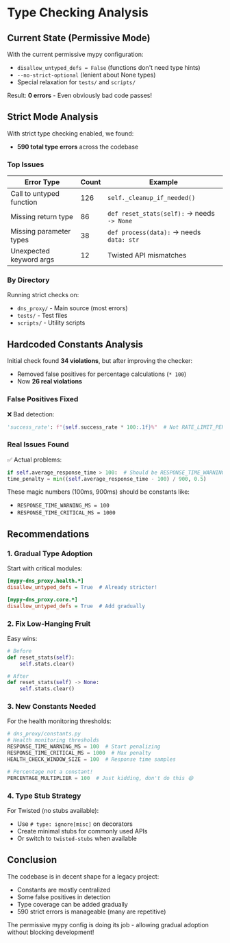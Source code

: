 # Type Checking Analysis

## Current State (Permissive Mode)

With the current permissive mypy configuration:
- `disallow_untyped_defs = False` (functions don't need type hints)
- `--no-strict-optional` (lenient about None types)
- Special relaxation for `tests/` and `scripts/`

Result: **0 errors** - Even obviously bad code passes!

## Strict Mode Analysis

With strict type checking enabled, we found:
- **590 total type errors** across the codebase

### Top Issues

| Error Type | Count | Example |
|------------|-------|---------|
| Call to untyped function | 126 | `self._cleanup_if_needed()` |
| Missing return type | 86 | `def reset_stats(self):` → needs `-> None` |
| Missing parameter types | 38 | `def process(data):` → needs `data: str` |
| Unexpected keyword args | 12 | Twisted API mismatches |

### By Directory

Running strict checks on:
- `dns_proxy/` - Main source (most errors)
- `tests/` - Test files
- `scripts/` - Utility scripts

## Hardcoded Constants Analysis

Initial check found **34 violations**, but after improving the checker:
- Removed false positives for percentage calculations (`* 100`)
- Now **26 real violations**

### False Positives Fixed

❌ Bad detection:
```python
'success_rate': f"{self.success_rate * 100:.1f}%"  # Not RATE_LIMIT_PER_IP!
```

### Real Issues Found

✅ Actual problems:
```python
if self.average_response_time > 100:  # Should be RESPONSE_TIME_WARNING_MS
time_penalty = min((self.average_response_time - 100) / 900, 0.5)
```

These magic numbers (100ms, 900ms) should be constants like:
- `RESPONSE_TIME_WARNING_MS = 100`
- `RESPONSE_TIME_CRITICAL_MS = 1000`

## Recommendations

### 1. Gradual Type Adoption

Start with critical modules:
```ini
[mypy-dns_proxy.health.*]
disallow_untyped_defs = True  # Already stricter!

[mypy-dns_proxy.core.*]
disallow_untyped_defs = True  # Add gradually
```

### 2. Fix Low-Hanging Fruit

Easy wins:
```python
# Before
def reset_stats(self):
    self.stats.clear()

# After
def reset_stats(self) -> None:
    self.stats.clear()
```

### 3. New Constants Needed

For the health monitoring thresholds:
```python
# dns_proxy/constants.py
# Health monitoring thresholds
RESPONSE_TIME_WARNING_MS = 100  # Start penalizing
RESPONSE_TIME_CRITICAL_MS = 1000  # Max penalty
HEALTH_CHECK_WINDOW_SIZE = 100  # Response time samples

# Percentage not a constant!
PERCENTAGE_MULTIPLIER = 100  # Just kidding, don't do this 😄
```

### 4. Type Stub Strategy

For Twisted (no stubs available):
- Use `# type: ignore[misc]` on decorators
- Create minimal stubs for commonly used APIs
- Or switch to `twisted-stubs` when available

## Conclusion

The codebase is in decent shape for a legacy project:
- Constants are mostly centralized
- Some false positives in detection
- Type coverage can be added gradually
- 590 strict errors is manageable (many are repetitive)

The permissive mypy config is doing its job - allowing gradual adoption without blocking development!